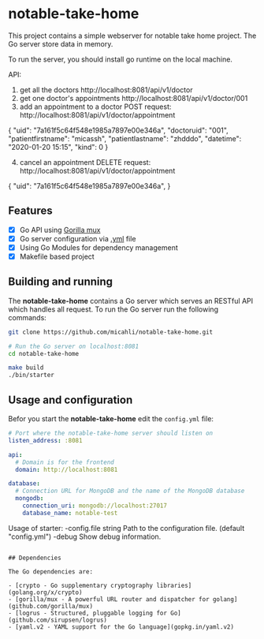 # notable-take-home

This project contains a simple webserver for notable take home project. The Go server store data in memory.

To run the server, you should install go runtime on the local machine.

API: 
1. get all the doctors
http://localhost:8081/api/v1/doctor
2. get one doctor's appointments
http://localhost:8081/api/v1/doctor/001
3. add an appointment to a doctor
POST request:
http://localhost:8081/api/v1/doctor/appointment

{
  "uid": "7a161f5c64f548e1985a7897e00e346a",
  "doctoruid": "001",
  "patientfirstname": "micassh",
  "patientlastname": "zhdddo",
  "datetime": "2020-01-20 15:15",
  "kind": 0
}

4. cancel an appointment
DELETE request:
http://localhost:8081/api/v1/doctor/appointment

{
  "uid": "7a161f5c64f548e1985a7897e00e346a",
}


## Features

- [x] Go API using [Gorilla mux](github.com/gorilla/mux)
- [x] Go server configuration via [.yml](gopkg.in/yaml.v2) file
- [x] Using Go Modules for dependency management
- [x] Makefile based project

## Building and running

The **notable-take-home** contains a Go server which serves an RESTful API which handles all request. To run the Go server run the following commands:

```sh
git clone https://github.com/micahli/notable-take-home.git

# Run the Go server on localhost:8081
cd notable-take-home

make build
./bin/starter
```

## Usage and configuration

Befor you start the **notable-take-home** edit the `config.yml` file:

```yaml
# Port where the notable-take-home server should listen on
listen_address: :8081

api:
  # Domain is for the frontend
  domain: http://localhost:8081

database:
  # Connection URL for MongoDB and the name of the MongoDB database
  mongodb:
    connection_uri: mongodb://localhost:27017
    database_name: notable-test


```
Usage of starter:
  -config.file string
      Path to the configuration file. (default "config.yml")
  -debug
      Show debug information.
```

## Dependencies

The Go dependencies are:

- [crypto - Go supplementary cryptography libraries](golang.org/x/crypto)
- [gorilla/mux - A powerful URL router and dispatcher for golang](github.com/gorilla/mux)
- [logrus - Structured, pluggable logging for Go](github.com/sirupsen/logrus)
- [yaml.v2 - YAML support for the Go language](gopkg.in/yaml.v2)
